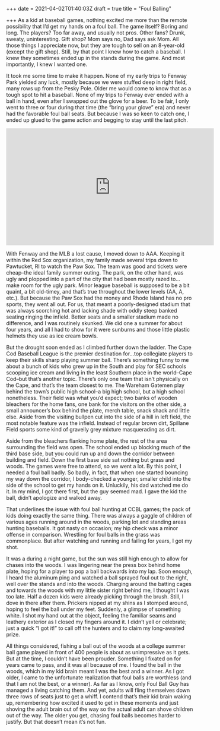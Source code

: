 +++
date = 2021-04-02T01:40:03Z
draft = true
title = "Foul Balling"

+++
As a kid at baseball games, nothing excited me more than the remote possibility that I’d get my hands on a foul ball. The game itself? Boring and long. The players? Too far away, and usually not pros. Other fans? Drunk, sweaty, uninteresting. Gift shop? Mom says no, Dad says ask Mom. All those things I appreciate now, but they are tough to sell on an 8-year-old (except the gift shop). Still, by that point I knew how to catch a baseball. I knew they sometimes ended up in the stands during the game. And most importantly, I knew I wanted one.

It took me some time to make it happen. None of my early trips to Fenway Park yielded any luck, mostly because we were stuffed deep in right field, many rows up from the Pesky Pole. Older me would come to know that as a tough spot to hit a baseball. None of my trips to Fenway ever ended with a ball in hand, even after I swapped out the glove for a beer. To be fair, I only went to three or four during that time (the “bring your glove” era) and never had the favorable foul ball seats. But because I was so keen to catch one, I ended up glued to the game action and begging to stay until the last pitch.

<iframe width="560" height="315" src="https://www.youtube.com/embed/TeKtnvh5_6k" title="YouTube video player" frameborder="0" allow="accelerometer; autoplay; clipboard-write; encrypted-media; gyroscope; picture-in-picture" allowfullscreen></iframe>

With Fenway and the MLB a lost cause, I moved down to AAA. Keeping it within the Red Sox organization, my family made several trips down to Pawtucket, RI to watch the Paw Sox. The team was good and tickets were cheap–the ideal family summer outing. The park, on the other hand, was ugly and plopped into a part of the city that had been mostly razed to…make room for the ugly park. Minor league baseball is supposed to be a bit quaint, a bit old-timey, and that’s true throughout the lower levels (AA, A, etc.). But because the Paw Sox had the money and Rhode Island has no pro sports, they went all out. For us, that meant a poorly-designed stadium that was always scorching hot and lacking shade with oddly steep banked seating ringing the infield. Better seats and a smaller stadium made no difference, and I was routinely skunked. We did one a summer for about four years, and all I had to show for it were sunburns and those little plastic helmets they use as ice cream bowls.

But the drought soon ended as I climbed further down the ladder. The Cape Cod Baseball League is the premier destination for…top collegiate players to keep their skills sharp playing summer ball. There’s something funny to me about a bunch of kids who grew up in the South and play for SEC schools scooping ice cream and living in the least Southern place in the world–Cape Cod–but that’s another topic. There’s only one team that isn’t physically on the Cape, and that’s the team closest to me. The Wareham Gatemen play behind the town’s public high school–a big high school, but a high school nonetheless. Their field was what you’d expect; two banks of wooden bleachers for the home fans, one bank for the visitors on the other side, a small announcer’s box behind the plate, merch table, snack shack and little else. Aside from the visiting bullpen cut into the side of a hill in left field, the most notable feature was the infield. Instead of regular brown dirt, Spillane Field sports some kind of gravelly grey mixture masquerading as dirt.

Aside from the bleachers flanking home plate, the rest of the area surrounding the field was open. The school ended up blocking much of the third base side, but you could run up and down the corridor between building and field. Down the first base side sat nothing but grass and woods. The games were free to attend, so we went a lot. By this point, I needed a foul ball badly. So badly, in fact, that when one started bouncing my way down the corridor, I body-checked a younger, smaller child into the side of the school to get my hands on it. Unluckily, his dad watched me do it. In my mind, I got there first, but the guy seemed mad. I gave the kid the ball, didn’t apologize and walked away.

That underlines the issue with foul ball hunting at CCBL games; the pack of kids doing exactly the same thing. There was always a gaggle of children of various ages running around in the woods, parking lot and standing areas hunting baseballs. It got nasty on occasion; my hip check was a minor offense in comparison. Wrestling for foul balls in the grass was commonplace. But after watching and running and failing for years, I got my shot.

It was a during a night game, but the sun was still high enough to allow for chases into the woods. I was lingering near the press box behind home plate, hoping for a player to pop a ball backwards into my lap. Soon enough, I heard the aluminum ping and watched a ball sprayed foul out to the right, well over the stands and into the woods. Charging around the batting cages and towards the woods with my little sister right behind me, I thought I was too late. Half a dozen kids were already picking through the brush. Still, I dove in there after them. Prickers nipped at my shins as I stomped around, hoping to feel the ball under my feet. Suddenly, a glimpse of something white. I shot my hand out at the object, feeling the familiar seams and leathery exterior as I closed my fingers around it. I didn’t yell or celebrate; just a quick “I got it!” to call off the hunters and to claim my long-awaited prize.

All things considered, fishing a ball out of the woods at a college summer ball game played in front of 400 people is about as unimpressive as it gets. But at the time, I couldn’t have been prouder. Something I fixated on for years came to pass, and it was all because of me. I found the ball in the woods, which in my kid brain meant I was the best and a winner. As I got older, I came to the unfortunate realization that foul balls are worthless (and that I am not the best, or a winner). As far as I know, only Foul Ball Guy has managed a living catching them. And yet, adults will fling themselves down three rows of seats just to get a whiff. I contend that’s their kid brain waking up, remembering how excited it used to get in these moments and just shoving the adult brain out of the way so the actual adult can shove children out of the way. The older you get, chasing foul balls becomes harder to justify. But that doesn’t mean it’s not fun.